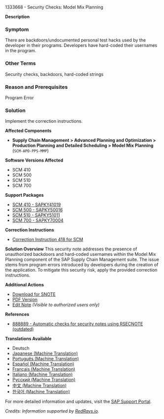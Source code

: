 1333668 - Security Checks: Model Mix Planning

**Description**

### Symptom
There are backdoors/undocumented personal test hacks used by the developer in their programs. Developers have hard-coded their usernames in the program.

### Other Terms
Security checks, backdoors, hard-coded strings

### Reason and Prerequisites
Program Error

### Solution
Implement the correction instructions.

**Affected Components**
- **Supply Chain Management > Advanced Planning and Optimization > Production Planning and Detailed Scheduling > Model Mix Planning** (`SCM-APO-PPS-MMP`)

**Software Versions Affected**
- SCM 410
- SCM 500
- SCM 510
- SCM 700

**Support Packages**
- [SCM 410 - SAPKY41019](https://me.sap.com/supportpackage/SAPKY41019)
- [SCM 500 - SAPKY50016](https://me.sap.com/supportpackage/SAPKY50016)
- [SCM 510 - SAPKY51011](https://me.sap.com/supportpackage/SAPKY51011)
- [SCM 700 - SAPKY70004](https://me.sap.com/supportpackage/SAPKY70004)

**Correction Instructions**
- [Correction Instruction 418 for SCM](https://me.sap.com/corrins/0001333668/418)

**Solution Overview**
This security note addresses the presence of unauthorized backdoors and hard-coded usernames within the Model Mix Planning component of the SAP Supply Chain Management suite. The issue stems from program errors introduced by developers during the creation of the application. To mitigate this security risk, apply the provided correction instructions.

**Additional Actions**
- [Download for SNOTE](https://notesdownloads.sap.com/note/0040000007844732017)
- [PDF Version](https://userapps.support.sap.com/sap/support/sfm/notes/print/0001333668?language=en-US&token=F1A67C756AACF59F5E727EF30F8A755A)
- [Edit Note](https://me.sap.com/notes/0001333668/Edit) *(Visible to authorized users only)*

**References**
- [888889 - Automatic checks for security notes using RSECNOTE (outdated)](https://me.sap.com/notes/888889)

**Translations Available**
- Deutsch
- [Japanese (Machine Translation)](https://me.sap.com/notes/0001333668/J)
- [Português (Machine Translation)](https://me.sap.com/notes/0001333668/P)
- [Español (Machine Translation)](https://me.sap.com/notes/0001333668/S)
- [Français (Machine Translation)](https://me.sap.com/notes/0001333668/F)
- [Italiano (Machine Translation)](https://me.sap.com/notes/0001333668/I)
- [Русский (Machine Translation)](https://me.sap.com/notes/0001333668/R)
- [中文 (Machine Translation)](https://me.sap.com/notes/0001333668/1)
- [한국어 (Machine Translation)](https://me.sap.com/notes/0001333668/3)

For more detailed information and updates, visit the [SAP Support Portal](https://me.sap.com/).

*Credits: Information supported by [RedRays.io](https://redrays.io).*